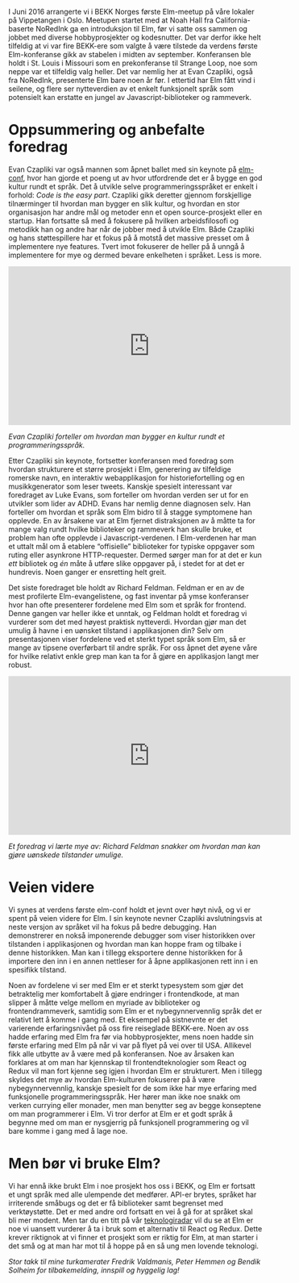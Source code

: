 I Juni 2016 arrangerte vi i BEKK Norges første Elm-meetup på våre lokaler på Vippetangen i Oslo. Meetupen startet med at Noah Hall fra California-baserte NoRedInk ga en introduksjon til Elm, før vi satte oss sammen og jobbet med diverse hobbyprosjekter og kodesnutter. Det var derfor ikke helt tilfeldig at vi var fire BEKK-ere som valgte å være tilstede da verdens første Elm-konferanse gikk av stabelen i midten av september. Konferansen ble holdt i St. Louis i Missouri som en prekonferanse til Strange Loop, noe som neppe var et tilfeldig valg heller. Det var nemlig her at Evan Czapliki, også fra NoRedInk, presenterte Elm bare noen år før. I ettertid har Elm fått vind i seilene, og flere ser nytteverdien av et enkelt funksjonelt språk som potensielt kan erstatte en jungel av Javascript-biblioteker og rammeverk.

# Oppsummering og anbefalte foredrag

Evan Czapliki var også mannen som åpnet ballet med sin keynote på [elm-conf](https://www.elm-conf.us/), hvor han gjorde et poeng ut av hvor utfordrende det er å bygge en god kultur rundt et språk. Det å utvikle selve programmeringsspråket er enkelt i forhold: *Code is the easy part*. Czapliki gikk deretter gjennom forskjellige tilnærminger til hvordan man bygger en slik kultur, og hvordan en stor organisasjon har andre mål og metoder enn et open source-prosjekt eller en startup. Han fortsatte så med å fokusere på hvilken arbeidsfilosofi og metodikk han og andre har når de jobber med å utvikle Elm. Både Czapliki og hans støttespillere har et fokus på å motstå det massive presset om å implementere nye features. Tvert imot fokuserer de heller på å unngå å implementere for mye og dermed bevare enkelheten i språket. Less is more. 

<iframe width="560" height="315" src="https://www.youtube.com/embed/DSjbTC-hvqQ?list=PLglJM3BYAMPH2zuz1nbKHQyeawE4SN0Cd" frameborder="0" allowfullscreen></iframe>

*Evan Czapliki forteller om hvordan man bygger en kultur rundt et programmeringsspråk.*

Etter Czapliki sin keynote, fortsetter konferansen med foredrag som hvordan strukturere et større prosjekt i Elm, generering av tilfeldige romerske navn, en interaktiv webapplikasjon for historiefortelling og en musikkgenerator som leser tweets. Kanskje spesielt interessant var foredraget av Luke Evans, som forteller om hvordan verden ser ut for en utvikler som lider av ADHD. Evans har nemlig denne diagnosen selv. Han forteller om hvordan et språk som Elm bidro til å stagge symptomene han opplevde. En av årsakene var at Elm fjernet distraksjonen av å måtte ta for mange valg rundt hvilke biblioteker og rammeverk han skulle bruke, et problem han ofte opplevde i Javascript-verdenen. I Elm-verdenen har man et uttalt mål om å etablere “offisielle” biblioteker for typiske oppgaver som ruting eller asynkrone HTTP-requester. Dermed sørger man for at det er kun *ett* bibliotek og *én* måte å utføre slike oppgaver på, i stedet for at det er hundrevis. Noen ganger er ensretting helt greit.

Det siste foredraget ble holdt av Richard Feldman. Feldman er en av de mest profilerte Elm-evangelistene, og fast inventar på ymse konferanser hvor han ofte presenterer fordelene med Elm som et språk for frontend. Denne gangen var heller ikke et unntak, og Feldman holdt et foredrag vi vurderer som det med høyest praktisk nytteverdi. Hvordan gjør man det umulig å havne i en uønsket tilstand i applikasjonen din? Selv om presentasjonen viser fordelene ved et sterkt typet språk som Elm, så er mange av tipsene overførbart til andre språk. For oss åpnet det øyene våre for hvilke relativt enkle grep man kan ta for å gjøre en applikasjon langt mer robust. 

<iframe width="560" height="315" src="https://www.youtube.com/embed/IcgmSRJHu_8" frameborder="0" allowfullscreen></iframe>

*Et foredrag vi lærte mye av: Richard Feldman snakker om hvordan man kan gjøre uønskede tilstander umulige.*

# Veien videre

Vi synes at verdens første elm-conf holdt et jevnt over høyt nivå, og vi er spent på veien videre for Elm. I sin keynote nevner Czapliki avslutningsvis at neste versjon av språket vil ha fokus på bedre debugging. Han demonstrerer en nokså imponerende debugger som viser historikken over tilstanden i applikasjonen og hvordan man kan hoppe fram og tilbake i denne historikken. Man kan i tillegg eksportere denne historikken for å importere den inn i en annen nettleser for å åpne applikasjonen rett inn i en spesifikk tilstand. 

Noen av fordelene vi ser med Elm er et sterkt typesystem som gjør det betraktelig mer komfortabelt å gjøre endringer i frontendkode, at man slipper å måtte velge mellom en myriade av biblioteker og frontendrammeverk, samtidig som Elm er et nybegynnervennlig språk det er relativt lett å komme i gang med. Et eksempel på sistnevnte er det varierende erfaringsnivået på oss fire reiseglade BEKK-ere. Noen av oss hadde erfaring med Elm fra før via hobbyprosjekter, mens noen hadde sin første erfaring med Elm på når vi var på flyet på vei over til USA. Allikevel fikk alle utbytte av å være med på konferansen. Noe av årsaken kan forklares at om man har kjennskap til frontendteknologier som React og Redux vil man fort kjenne seg igjen i hvordan Elm er strukturert. Men i tillegg skyldes det mye av hvordan Elm-kulturen fokuserer på å være nybegynnervennlig, kanskje spesielt for de som ikke har mye erfaring med funksjonelle programmeringsspråk. Her hører man ikke noe snakk om verken currying eller monader, men man benytter seg av begge konseptene om man programmerer i Elm. Vi tror derfor at Elm er et godt språk å begynne med om man er nysgjerrig på funksjonell programmering og vil bare komme i gang med å lage noe. 

# Men bør vi bruke Elm?

Vi har ennå ikke brukt Elm i noe prosjekt hos oss i BEKK, og Elm er fortsatt et ungt språk med alle ulempende det medfører. API-er brytes, språket har irriterende småbugs og det er få biblioteker samt begrenset med verktøystøtte. Det er med andre ord fortsatt en vei å gå for at språket skal bli mer modent. Men tar du en titt på vår [teknologiradar](https://radar.bekk.no/tech2016/sprak-og-rammeverk) vil du se at Elm er noe vi uansett vurderer å ta i bruk som et alternativ til React og Redux. Dette krever riktignok at vi finner et prosjekt som er riktig for Elm, at man starter i det små og at man har mot til å hoppe på en så ung men lovende teknologi.

*Stor takk til mine turkamerater Fredrik Valdmanis, Peter Hemmen og Bendik Solheim for tilbakemelding, innspill og hyggelig lag!* 
